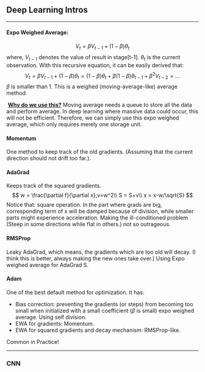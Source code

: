 ## Deep Learning Intros

---

#### Expo Weighed Average:

$$
V_t=\beta V_{t-1}+(1-\beta)\theta_t
$$
​		where, $V_{t-1}$ denotes the value of result in stage[t-1]. $\theta_t$ is the current observation. With this recursive equation, it can be easily derived that:
$$
V_t=\beta V_{t-1}+(1-\beta)\theta_t=(1-\beta)\theta_t+\beta(1-\beta)\theta_{t-1}+\beta^2V_{t-2}=...
$$
​		$\beta$ is smaller than 1. This is a weighed (moving-average-like) average method.

​		**<u>Why do we use this?</u>** Moving average needs a queue to store all the data and perform average. In deep learning where massive data could occur, this will not be efficient. Therefore, we can simply use this expo weighed average, which only requires merely one storage unit.

#### Momentum

One method to keep track of the old gradients. (Assuming that the current direction should not drift too far.).

#### AdaGrad

Keeps track of the squared gradients.
$$
w = \frac{\partial f}{\partial x},v=w^2\\
S = S+v\\
x = x-w/\sqrt{S}
$$
Notice that: square operation. In the part where grads are big, corresponding term of x will be damped because of division, while smaller parts might experience acceleration. Making the ill-conditioned problem (Steep in some directions while flat in others.) not so outrageous.

#### RMSProp

Leaky AdaGrad, which means, the gradients which are too old will decay. (I think this is better, always making the new ones take over.) Using Expo weighed average for AdaGrad S.

#### Adam

One of the best default method for optimization. It has:

- Bias correction: preventing the gradients (or steps) from becoming too small when initialized with a small coefficient ($\beta$ is small) expo weighed average. Using self division.
- EWA for gradients: Momentum.
- EWA for squared gradients and decay mechanism: RMSProp-like.

Common in Practice!

---

### CNN



